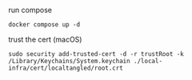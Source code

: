 run compose
```
docker compose up -d
```

trust the cert (macOS)
```
sudo security add-trusted-cert -d -r trustRoot -k /Library/Keychains/System.keychain ./local-infra/cert/localtangled/root.crt
```
